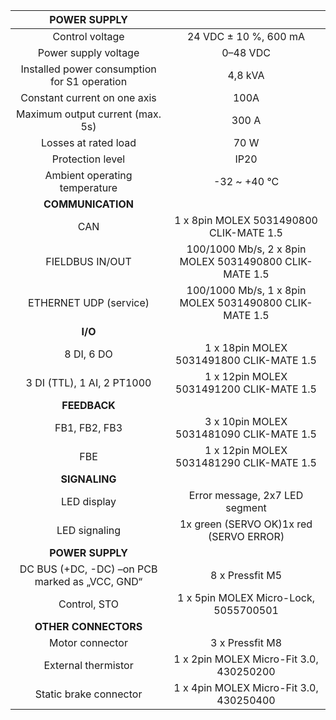 | **POWER SUPPLY** |   |
| :---: | :---: |
| Control voltage | 24 VDC ± 10 %, 600 mA |
| Power supply voltage | 0–48 VDC |
| Installed power consumption for S1 operation | 4,8 kVA |
| Constant current on one axis | 100A |
| Maximum output current (max. 5s) | 300 A |
| Losses at rated load | 70 W |
| Protection level | IP20 |
| Ambient operating temperature | -32 ~ +40 °C |
| **COMMUNICATION** |   |
| CAN | 1 x 8pin MOLEX 5031490800 CLIK-MATE 1.5 |
| FIELDBUS IN/OUT | 100/1000 Mb/s, 2 x 8pin MOLEX 5031490800 CLIK-MATE 1.5 |
| ETHERNET UDP (service) | 100/1000 Mb/s, 1 x 8pin MOLEX 5031490800 CLIK-MATE 1.5 |
| **I/O** |   |
| 8 DI, 6 DO | 1 x 18pin MOLEX 5031491800 CLIK-MATE 1.5 |
| 3 DI (TTL), 1 AI, 2 PT1000 | 1 x 12pin MOLEX 5031491200 CLIK-MATE 1.5 |
| **FEEDBACK** |   |
| FB1, FB2, FB3 | 3 x 10pin MOLEX 5031481090 CLIK-MATE 1.5 |
| FBE | 1 x 12pin MOLEX 5031481290 CLIK-MATE 1.5 |
| **SIGNALING** |   |
| LED display | Error message, 2x7 LED segment |
| LED signaling | 1x green (SERVO OK)1x red (SERVO ERROR) |
| **POWER SUPPLY** |   |
| DC BUS (+DC, -DC) –on PCB marked as „VCC, GND“ | 8 x Pressfit M5 |
| Control, STO | 1 x 5pin MOLEX Micro-Lock, 5055700501 |
| **OTHER CONNECTORS** |   |
| Motor connector | 3 x Pressfit M8 |
| External thermistor | 1 x 2pin MOLEX Micro-Fit 3.0, 430250200 |
| Static brake connector | 1 x 4pin MOLEX Micro-Fit 3.0, 430250400 |
